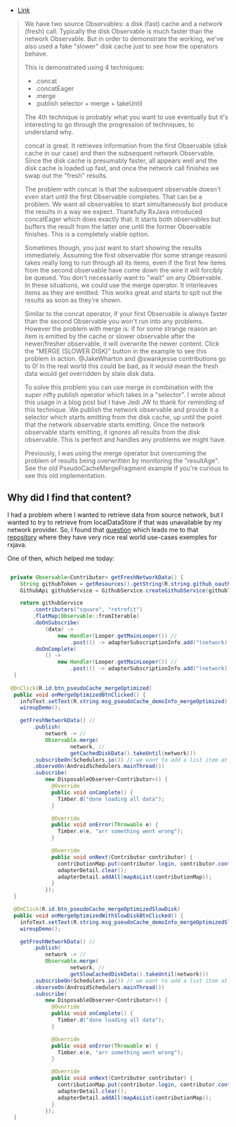 - [Link](https://github.com/kaushikgopal/RxJava-Android-Samples#9-pseudo-caching--retrieve-data-first-from-a-cache-then-a-network-call-using-concat-concateager-merge-or-publish)

> We have two source Observables: a disk (fast) cache and a network (fresh) call. Typically the disk Observable is much faster than the network Observable. But in order to demonstrate the working, we've also used a fake "slower" disk cache just to see how the operators behave.
>
> This is demonstrated using 4 techniques:
>
> - .concat
> - .concatEager
> - .merge
> - .publish selector + merge + takeUntil
>
> The 4th technique is probably what you want to use eventually but it's interesting to go through the progression of techniques, to understand why.
>
> concat is great. It retrieves information from the first Observable (disk cache in our case) and then the subsequent network Observable. Since the disk cache is presumably faster, all appears well and the disk cache is loaded up fast, and once the network call finishes we swap out the "fresh" results.
>
> The problem with concat is that the subsequent observable doesn't even start until the first Observable completes. That can be a problem. We want all observables to start simultaneously but produce the results in a way we expect. Thankfully RxJava introduced concatEager which does exactly that. It starts both observables but buffers the result from the latter one until the former Observable finishes. This is a completely viable option.
>
> Sometimes though, you just want to start showing the results immediately. Assuming the first observable (for some strange reason) takes really long to run through all its items, even if the first few items from the second observable have come down the wire it will forcibly be queued. You don't necessarily want to "wait" on any Observable. In these situations, we could use the merge operator. It interleaves items as they are emitted. This works great and starts to spit out the results as soon as they're shown.
>
> Similar to the concat operator, if your first Observable is always faster than the second Observable you won't run into any problems. However the problem with merge is: if for some strange reason an item is emitted by the cache or slower observable after the newer/fresher observable, it will overwrite the newer content. Click the "MERGE (SLOWER DISK)" button in the example to see this problem in action. @JakeWharton and @swankjesse contributions go to 0! In the real world this could be bad, as it would mean the fresh data would get overridden by stale disk data.
>
> To solve this problem you can use merge in combination with the super nifty publish operator which takes in a "selector". I wrote about this usage in a blog post but I have Jedi JW to thank for reminding of this technique. We publish the network observable and provide it a selector which starts emitting from the disk cache, up until the point that the network observable starts emitting. Once the network observable starts emitting, it ignores all results from the disk observable. This is perfect and handles any problems we might have.
>
> Previously, I was using the merge operator but overcoming the problem of results being overwritten by monitoring the "resultAge". See the old PseudoCacheMergeFragment example if you're curious to see this old implementation.


## Why did I find that content?

I had a problem where I wanted to retrieve data from source network, but I wanted to try to retrieve from localDataStore 
if that was unavailable by my network provider. So, I found that [question](https://stackoverflow.com/questions/40188325/rxjava-database-and-remote-server)
which leads me to that [repository](https://github.com/kaushikgopal/RxJava-Android-Samples) where they have very nice real world
use-cases exemples for rxjava.

One of then, which helped me today:

```java

 private Observable<Contributor> getFreshNetworkData() {
    String githubToken = getResources().getString(R.string.github_oauth_token);
    GithubApi githubService = GithubService.createGithubService(githubToken);

    return githubService
        .contributors("square", "retrofit")
        .flatMap(Observable::fromIterable)
        .doOnSubscribe(
            (data) ->
                new Handler(Looper.getMainLooper()) //
                    .post(() -> adapterSubscriptionInfo.add("(network) subscribed"))) //
        .doOnComplete(
            () ->
                new Handler(Looper.getMainLooper()) //
                    .post(() -> adapterSubscriptionInfo.add("(network) completed")));
  }
            
 @OnClick(R.id.btn_pseudoCache_mergeOptimized)
  public void onMergeOptimizedBtnClicked() {
    infoText.setText(R.string.msg_pseudoCache_demoInfo_mergeOptimized);
    wireupDemo();

    getFreshNetworkData() //
        .publish(
            network -> //
            Observable.merge(
                    network, //
                    getCachedDiskData().takeUntil(network)))
        .subscribeOn(Schedulers.io()) // we want to add a list item at time of subscription
        .observeOn(AndroidSchedulers.mainThread())
        .subscribe(
            new DisposableObserver<Contributor>() {
              @Override
              public void onComplete() {
                Timber.d("done loading all data");
              }

              @Override
              public void onError(Throwable e) {
                Timber.e(e, "arr something went wrong");
              }

              @Override
              public void onNext(Contributor contributor) {
                contributionMap.put(contributor.login, contributor.contributions);
                adapterDetail.clear();
                adapterDetail.addAll(mapAsList(contributionMap));
              }
            });
  }

  @OnClick(R.id.btn_pseudoCache_mergeOptimizedSlowDisk)
  public void onMergeOptimizedWithSlowDiskBtnClicked() {
    infoText.setText(R.string.msg_pseudoCache_demoInfo_mergeOptimizedSlowDisk);
    wireupDemo();

    getFreshNetworkData() //
        .publish(
            network -> //
            Observable.merge(
                    network, //
                    getSlowCachedDiskData().takeUntil(network)))
        .subscribeOn(Schedulers.io()) // we want to add a list item at time of subscription
        .observeOn(AndroidSchedulers.mainThread())
        .subscribe(
            new DisposableObserver<Contributor>() {
              @Override
              public void onComplete() {
                Timber.d("done loading all data");
              }

              @Override
              public void onError(Throwable e) {
                Timber.e(e, "arr something went wrong");
              }

              @Override
              public void onNext(Contributor contributor) {
                contributionMap.put(contributor.login, contributor.contributions);
                adapterDetail.clear();
                adapterDetail.addAll(mapAsList(contributionMap));
              }
            });
  }
```
